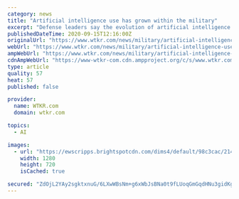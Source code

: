 ```yaml
---
category: news
title: "Artificial intelligence use has grown within the military"
excerpt: "Defense leaders say the evolution of artificial intelligence in recent years has become a 'game-changer' for the military."
publishedDateTime: 2020-09-15T12:16:00Z
originalUrl: "https://www.wtkr.com/news/military/artificial-intelligence-use-has-grown-within-the-military"
webUrl: "https://www.wtkr.com/news/military/artificial-intelligence-use-has-grown-within-the-military"
ampWebUrl: "https://www.wtkr.com/news/military/artificial-intelligence-use-has-grown-within-the-military?_amp=true"
cdnAmpWebUrl: "https://www-wtkr-com.cdn.ampproject.org/c/s/www.wtkr.com/news/military/artificial-intelligence-use-has-grown-within-the-military?_amp=true"
type: article
quality: 57
heat: 57
published: false

provider:
  name: WTKR.com
  domain: wtkr.com

topics:
  - AI

images:
  - url: "https://ewscripps.brightspotcdn.com/dims4/default/98c3cac/2147483647/strip/true/crop/3000x1688+0+257/resize/1280x720!/quality/90/?url=http%3A%2F%2Fewscripps-brightspot.s3.amazonaws.com%2F54%2F7a%2Fa6611bfa474fad1a40866182392c%2F6324089.jpg"
    width: 1280
    height: 720
    isCached: true

secured: "ZdOjL2YAy2sgktxnuG/6LXwWBsNm+g6xWbJsBNa0t9fLUoqGmGqdHNu3gidKgN+tF8JhVTJUvzTUHqH6HW11EgfluVnNgCGAdND+ba2cBaz0p5WvNUAf64gyVeOzZuLBIph5j+AQN2sLAjtxAX6IpZN8cI1KNQdGF+DQzhkVkM/PFdQF3OEZvTIP2F0mAAbtx36mdYzlKtVYPbhYa1eiHwvUBiis8gyLrfj4mGP75n6+KaCF1exs3Bq+u7Z6WpyF/OOrFbVkgBD+LIuGcJEaw6idrpwh2I83RWr5fK4wyyWShuDSvk21GJNKtMGJVxvZcDfqI/UgEfCoJI/WSP0wDJ9ETDRZZGqbFgEPEIsUFjc=;nxShr9J5XKBnePq2ZQet9A=="
---
```


